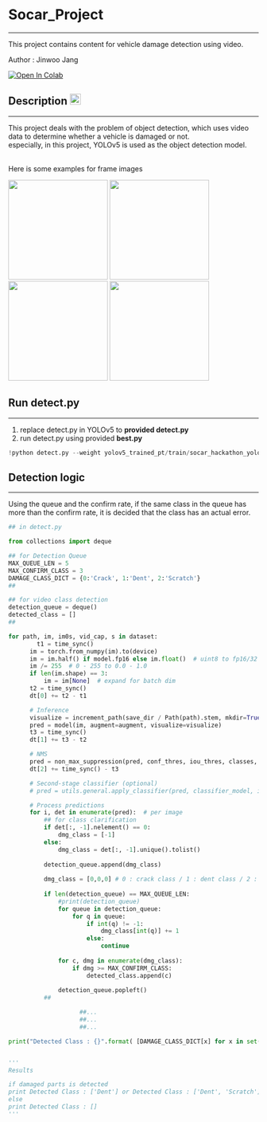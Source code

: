 # Socar_Project
---

This project contains content for vehicle damage detection using video.

Author : Jinwoo Jang 

<a href="https://colab.research.google.com/drive/1azkWsrOhVkZfQKse6MQEff5WpChougP9"><img src="https://colab.research.google.com/assets/colab-badge.svg" alt="Open In Colab"></a>


## Description <a href="https://buttery-gambler-1c2.notion.site/Socar-Hackerton-11-1434cfce47674f18a5690c0d63d93453"><img src="https://upload.wikimedia.org/wikipedia/commons/e/e9/Notion-logo.svg" alt="Open In Notion" width="22" height="22"></a> 
---

This project deals with the problem of object detection, which uses video data to determine whether a vehicle is damaged or not.<br>
especially, in this project, YOLOv5 is used as the object detection model.<br><br>

Here is some examples for frame images


<img src = "https://user-images.githubusercontent.com/50437310/178749754-ea4b11c0-6d11-4d73-aea7-d1aac0b0590f.jpeg" width = "200" height="200"> <img src = "https://user-images.githubusercontent.com/50437310/178749767-199e5b8d-7e29-4e4d-ab5a-e16014b2788c.png" width = "200" height="200"> <img src = "https://user-images.githubusercontent.com/50437310/178749783-b32aa054-1ae2-45a8-a765-2a748ef34b06.png" width = "200" height="200"> <img src = "https://user-images.githubusercontent.com/50437310/178749895-e7247230-7ec2-47af-b88a-a2a327b36bc5.jpeg" width = "200" height="200">

## Run detect.py
---

1. replace detect.py in YOLOv5 to <b>provided detect.py</b>
2. run detect.py using provided <b>best.py</b>

```python
!python detect.py --weight yolov5_trained_pt/train/socar_hackathon_yolov5m4/weights/best.pt --source "{video_sample}" 
```



## Detection logic
---

Using the queue and the confirm rate, if the same class in the queue has more than the confirm rate, it is decided that the class has an actual error.

```python
## in detect.py

from collections import deque

## for Detection Queue
MAX_QUEUE_LEN = 5
MAX_CONFIRM_CLASS = 3
DAMAGE_CLASS_DICT = {0:'Crack', 1:'Dent', 2:'Scratch'}
##

## for video class detection
detection_queue = deque()
detected_class = []
##

for path, im, im0s, vid_cap, s in dataset:
	    t1 = time_sync()
      im = torch.from_numpy(im).to(device)
      im = im.half() if model.fp16 else im.float()  # uint8 to fp16/32
      im /= 255  # 0 - 255 to 0.0 - 1.0
      if len(im.shape) == 3:
          im = im[None]  # expand for batch dim
      t2 = time_sync()
      dt[0] += t2 - t1

      # Inference
      visualize = increment_path(save_dir / Path(path).stem, mkdir=True) if visualize else False
      pred = model(im, augment=augment, visualize=visualize)
      t3 = time_sync()
      dt[1] += t3 - t2

      # NMS
      pred = non_max_suppression(pred, conf_thres, iou_thres, classes, agnostic_nms, max_det=max_det)
      dt[2] += time_sync() - t3

      # Second-stage classifier (optional)
      # pred = utils.general.apply_classifier(pred, classifier_model, im, im0s)

      # Process predictions
      for i, det in enumerate(pred):  # per image
          ## for class clarification
          if det[:, -1].nelement() == 0:
              dmg_class = [-1]
          else:
              dmg_class = det[:, -1].unique().tolist()
      
          detection_queue.append(dmg_class)
          
          dmg_class = [0,0,0] # 0 : crack class / 1 : dent class / 2 : scratch class
          
          if len(detection_queue) == MAX_QUEUE_LEN:
              #print(detection_queue)
              for queue in detection_queue:
                  for q in queue:
                      if int(q) != -1:
                          dmg_class[int(q)] += 1
                      else:
                          continue
              
              for c, dmg in enumerate(dmg_class):
                  if dmg >= MAX_CONFIRM_CLASS:
                      detected_class.append(c)
                  
              detection_queue.popleft()
          ##

					##...
					##...
					##...

print("Detected Class : {}".format( [DAMAGE_CLASS_DICT[x] for x in set(detected_class)]))


'''
Results

if damaged parts is detected 
print Detected Class : ['Dent'] or Detected Class : ['Dent', 'Scratch'] ...
else
print Detected Class : []
'''

```
